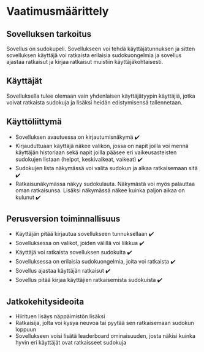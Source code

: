 # Vaatimusmäärittely

## Sovelluksen tarkoitus

Sovellus on sudokupeli. Sovellukseen voi tehdä käyttäjätunnuksen ja sitten sovelluksen käyttäjä voi ratkaista erilaisia sudokuongelmia ja sovellus ajastaa ratkaisut ja kirjaa ratkaisut muistiin käyttäjäkohtaisesti.  

## Käyttäjät

Sovelluksella tulee olemaan vain yhdenlaisen käyttäjätyypin käyttäjiä, jotka voivat ratkaista sudokuja ja lisäksi heidän edistymisensä tallennetaan. 

## Käyttöliittymä

- Sovelluksen avautuessa on kirjautumisnäkymä :heavy_check_mark:
- Kirjauduttuaan käyttäjä näkee valikon, jossa on napit joilla voi mennä käyttäjän historiaan sekä napit joilla pääsee eri vaikeusasteisten sudokujen listaan (helpot, keskivaikeat, vaikeat) :heavy_check_mark:
- Sudokujen lista näkymässä voi valita sudokun ja alkaa ratkaisemaan sitä :heavy_check_mark:
- Ratkaisunäkymässa näkyy sudokulauta. Näkymästä voi myös palauttaa oman ratkaisunsa. Lisäksi näkymässä näkee kuinka paljon aikaa on kulunut :heavy_check_mark:

## Perusversion toiminnallisuus

- Käyttäjän pitää kirjautua sovellukseen tunnuksellaan :heavy_check_mark:
- Sovelluksessa on valikot, joiden välillä voi liikkua :heavy_check_mark:
- Käyttäjä voi ratkaista sovelluksen sudokuita :heavy_check_mark:
- Sovelluksessa on erilaisia sudokuongelmia, joita voi ratkaista :heavy_check_mark:
- Sovellus ajastaa käyttäjän ratkaisut :heavy_check_mark:
- Sovellus pitää kirjaa käyttäjien ratkaisemista sudokuista :heavy_check_mark:

## Jatkokehitysideoita

- Hiirituen lisäys näppäimistön lisäksi
- Ratkaisija, jolta voi kysya neuvoa tai pyytää sen ratkaisemaan sudokun loppuun
- Sovellukseen voisi lisätä leaderboard ominaisuuden, josta näkisi kuinka hyvin eri käyttäjät ovat ratkaisseet sudokuja
